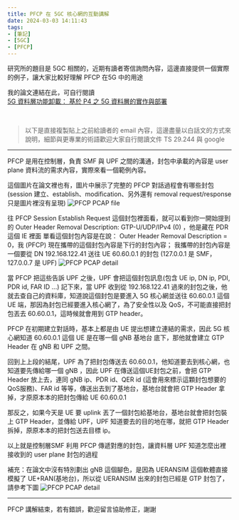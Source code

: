 ```yaml
---
title: PFCP 在 5GC 核心網的互動講解
date: 2024-03-03 14:11:43
tags:
- [筆記]
- [5GC]
- [PFCP]
---
```


研究所的題目是 5GC 相關的，近期有讀者寄信詢問內容，這邊直接提供一個實際的例子，讓大家比較好理解 PFCP 在5G 中的用途

我的論文連結在此，可自行閱讀 </br>
[5G 資料層功能卸載： 基於 P4 之 5G 資料層的實作與部署](<https://ndltd.ncl.edu.tw/cgi-bin/gs32/gsweb.cgi/ccd=vXmqwX/record?r1=1&h1=0>)

<br>
<!-- more -->

> 以下是直接複製貼上之前給讀者的 email 內容，這邊盡量以白話文的方式來說明，細節與更專業的術語歡迎大家自行閱讀文件 TS 29.244 與 google

------

PFCP 是用在控制層，負責 SMF 與 UPF 之間的溝通，封包中承載的內容是 user plane 資料流的需求內容，實際來看一個範例內容。

這個圖片在論文裡也有，圖片中展示了完整的 PFCP 對話過程會有哪些封包 (session 建立、establish、modification、另外還有 removal request/response 只是圖片裡沒有呈現)
![PFCP PCAP file](https://imgur.com/fYvSV1j)

往 PFCP Session Establish Request 這個封包裡面看，就可以看到你一開始提到的 Outer Header Removal Description: GTP-U/UDP/IPv4 (0) ，他是藏在 PDR 這個 IE 裡面
單看這個封包內容是在說：
Outer Header Removal Description = 0，我 (PFCP) 現在攜帶的這個封包內容是下行的封包內容；
我攜帶的封包內容是一個要從 DN 192.168.122.41 送往 UE 60.60.0.1 的封包 (127.0.0.1 是 SMF，127.0.0.7 是 UPF)
![PFCP PCAP detail](https://imgur.com/BIjVLZV)

當 PFCP 把這些告訴 UPF 之後，UPF 會把這個封包訊息(包含 UE ip, DN ip, PDI, PDR id, FAR ID ...) 記下來，當 UPF 收到從 192.168.122.41 過來的封包之後，他就去查自己的資料庫，知道說這個封包是要進入 5G  核心網並送往 60.60.0.1 這個 UE 端，那因為封包已經要進入核心網了，為了安全性以及 QoS，不可能直接把封包丟去 60.60.0.1，這時候就會用到 GTP header。

PFCP 在初期建立對話時，基本上都是由 UE 提出想建立連結的需求，因此 5G 核心網知道 60.60.0.1 這個 UE 是在哪一個 gNB 基地台 底下，那他就會建立 GTP Header 在 gNB 和 UPF 之間。

回到上上段的結尾，UPF 為了把封包傳送去 60.60.0.1，他知道要去到核心網，也知道要先傳給哪一個 gNB ，因此 UPF 在傳送這個UE封包之前，會把 GTP Header 放上去，連同 gNB ip、PDR id、QER id (這會用來標示這顆封包想要的 QoS服務)、FAR id 等等，傳送出去到了基地台，基地台就會把 GTP Header 拿掉，才原原本本的把封包傳給 UE 60.60.0.1

那反之，如果今天是 UE 要 uplink 丟了一個封包給基地台，基地台就會把封包裝上 GTP Header，並傳給 UPF，UPF 知道要去的目的地在哪，就把 GTP Header 拆掉，原原本本的把封包送去目標 ip。

以上就是控制層SMF 利用 PFCP 傳遞對應的封包，讓資料層 UPF 知道怎麼出裡接收到的 user plane 封包的過程

補充：在論文中沒有特別劃出 gNB 這個腳色，是因為 UERANSIM 這個軟體直接模擬了 UE+RAN(基地台)，所以從 UERANSIM 出來的封包已經是 GTP 封包了，請參考下圖
![PFCP PCAP detail](https://imgur.com/SHJP1FL)

----

PFCP 講解結束，若有錯誤，歡迎留言協助修正，謝謝